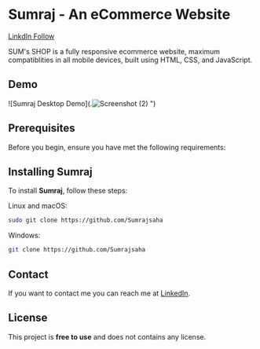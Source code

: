 # Sumraj - An eCommerce Website


[LinkdIn Follow](www.linkedin.com/in/sumraj-saha-1604742a8)


SUM's SHOP is a fully responsive ecommerce website, maximum compatiblities in all mobile devices, built using HTML, CSS, and JavaScript.

## Demo

![Sumraj Desktop Demo](.![Screenshot (2)](https://github.com/user-attachments/assets/67890425-a46d-482c-9b02-13433868720b)
")

## Prerequisites

Before you begin, ensure you have met the following requirements:

## Installing Sumraj

To install **Sumraj**, follow these steps:

Linux and macOS:

```bash
sudo git clone https://github.com/Sumrajsaha
```

Windows:

```bash
git clone https://github.com/Sumrajsaha
```

## Contact

If you want to contact me you can reach me at [LinkedIn](https://www.linkedin.com/in/sumraj-saha-1604742a8/).

## License

This project is **free to use** and does not contains any license.
